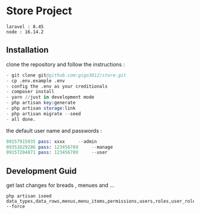 # Store Project
    laravel : 8.45
    node : 16.14.2

## Installation
clone the repository and follow the instructions : 
```s
- git clone git@github.com:gigo3812/store.git
- cp .env.example .env
- config the .env as your creditionals
- composer install
- yarn //just in development mode
- php artisan key:generate
- php artisan storage:link
- php artisan migrate --seed
- all done.
```
the default user name and passwords  :
```s
09157915935 pass: xxxx     --admin
09351629286 pass: 123456789     --manage
09157204871 pass: 123456789     --user
```
## Development Guid
get last changes for breads , menues and ...
```
php artisan iseed data_types,data_rows,menus,menu_items,permissions,users,roles,user_roles,permission_role,settings,posts,categories,products,carts,cart_product --force
```